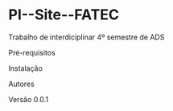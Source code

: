 # PI--Site--FATEC

Trabalho de interdiciplinar 4º semestre de ADS

Pré-requisitos 

Instalação

Autores

Versão 0.0.1